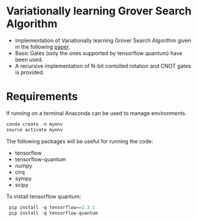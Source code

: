 # Variationally learning Grover Search Algorithm
* Implementation of Variationally learning Grover Search Algorithm given in the following [paper](https://arxiv.org/pdf/1805.09337.pdf).
* Basic Gates (only the ones supported by tensorflow quantum) have been used.
* A recursive implementation of N-bit contolled rotation and CNOT gates is provided.

# Requirements
If running on a terminal Anaconda can be used to manage environments.

```javascript
conda create -n myenv
source activate myenv
```
The following packages will be useful for running the code:
* tensorflow 
* tensorflow-quantum
* numpy
* cirq
* sympy
* scipy

To install tensorflow quantum:
```javascript
 pip install -q tensorflow==2.3.1
 pip install -q tensorflow-quantum
 
```


